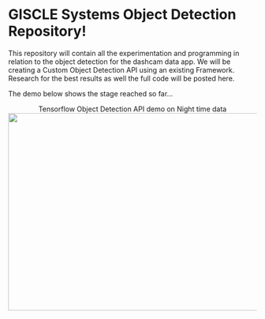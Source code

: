 # GISCLE Systems Object Detection Repository!

This repository will contain all the experimentation and programming in relation to the object detection for the dashcam data app. 
We will be creating a Custom Object Detection API using an existing Framework. Research for the best results as well the full code will be posted here.

The demo below shows the stage reached so far...
<p align="center">
  Tensorflow Object Detection API demo on Night time data<br>
  <img width="600" height="400" src="https://github.com/Giscle/Custom-Object-Detection/blob/master/src/demo.gif">
</p>
